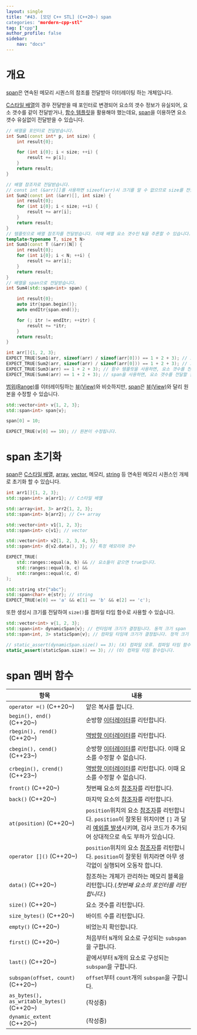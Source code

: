 ```yaml
---
layout: single
title: "#43. [모던 C++ STL] (C++20~) span
categories: "mordern-cpp-stl"
tag: ["cpp"]
author_profile: false
sidebar: 
    nav: "docs"
---
```


# 개요

[span](??)은 연속된 메모리 시퀀스의 참조를 전달받아 이터레이팅 하는 개체입니다.

[C스타일 배열](??)의 경우 전달받을 때 포인터로 변경되어 요소의 갯수 정보가 유실되어, 요소 갯수를 같이 전달받거나, [함수 템플릿](??)을 활용해야 했는데요, [span](??)을 이용하면 요소 갯수 유실없이 전달받을 수 있습니다. 

```cpp
// 배열을 포인터로 전달받습니다.
int Sum1(const int* p, int size) {
    int result{0};

    for (int i{0}; i < size; ++i) {
        result += p[i];
    }    
    return result;
}

// 배열 참조자로 전달받습니다.
// const int (&arr)[]를 사용하면 sizeof(arr)시 크기를 알 수 없으므로 size를 전달받습니다.
int Sum2(const int (&arr)[], int size) { 
    int result{0};
    for (int i{0}; i < size; ++i) {
        result += arr[i];
    }    
    return result;    
}
// 템플릿으로 배열 참조자를 전달받습니다. 이때 배열 요소 갯수인 N을 추론할 수 있습니다.
template<typename T, size_t N>
int Sum3(const T (&arr)[N]) {
    int result{0};
    for (int i{0}; i < N; ++i) {
        result += arr[i];
    }    
    return result;    
}
// 배열을 span으로 전달받습니다.
int Sum4(std::span<int> span) {

    int result{0};
    auto itr{span.begin()};
    auto endItr{span.end()};

    for (; itr != endItr; ++itr) {
        result += *itr;
    }
    return result;
}    

int arr[]{1, 2, 3};
EXPECT_TRUE(Sum1(arr, sizeof(arr) / sizeof(arr[0])) == 1 + 2 + 3); // 요소 갯수를 전달해야 합니다.
EXPECT_TRUE(Sum2(arr, sizeof(arr) / sizeof(arr[0])) == 1 + 2 + 3); // 요소 갯수를 전달해야 합니다.
EXPECT_TRUE(Sum3(arr) == 1 + 2 + 3); // 함수 템플릿을 사용하면, 요소 갯수를 전달할 필요가 없습니다.
EXPECT_TRUE(Sum4(arr) == 1 + 2 + 3); // span을 사용하면, 요소 갯수를 전달할 필요가 없습니다.

```

[범위(Range)](https://tango1202.github.io/mordern-cpp-stl/mordern-cpp-stl-range/)를 이터레이팅하는 [뷰(View)](https://tango1202.github.io/mordern-cpp-stl/mordern-cpp-stl-range/#%EB%B7%B0view)와 비슷하지만, [span](??)은 [뷰(View)](https://tango1202.github.io/mordern-cpp-stl/mordern-cpp-stl-range/#%EB%B7%B0view)와 달리 원본을 수정할 수 있습니다.

```cpp
std::vector<int> v{1, 2, 3};   
std::span<int> span{v};

span[0] = 10;

EXPECT_TRUE(v[0] == 10); // 원본이 수정됩니다. 
```

# span 초기화

[span](??)은 [C스타일 배열](??), [array](??), [vector](??), 메모리, [string](??) 등 연속된 메모리 시퀀스인 개체로 초기화 할 수 있습니다.

```cpp
int arr1[]{1, 2, 3};
std::span<int> a{arr1}; // C스타일 배열

std::array<int, 3> arr2{1, 2, 3};
std::span<int> b{arr2}; // C++ array

std::vector<int> v1{1, 2, 3};
std::span<int> c{v1}; // vector

std::vector<int> v2{1, 2, 3, 4, 5};
std::span<int> d{v2.data(), 3}; // 특정 메모리와 갯수

EXPECT_TRUE(
    std::ranges::equal(a, b) && // 요소들이 같으면 true입니다.
    std::ranges::equal(b, c) &&
    std::ranges::equal(c, d) 
);

std::string str{"abc"};
std::span<char> e{str}; // string
EXPECT_TRUE(e[0] == 'a' && e[1] == 'b' && e[2] == 'c'); 

```

또한 생성시 크기를 전달하여 `size()`를 컴파일 타임 함수로 사용할 수 있습니다.

```cpp
std::vector<int> v{1, 2, 3};
std::span<int> dynamicSpan{v}; // 런타임에 크기가 결정됩니다. 동적 크기 span
std::span<int, 3> staticSpan{v}; // 컴파일 타임에 크기가 결정됩니다. 정적 크기 span

// static_assert(dynamicSpan.size() == 3); (X) 컴파일 오류. 컴파일 타임 함수가 아닙니다.
static_assert(staticSpan.size() == 3); // (O) 컴파일 타임 함수입니다.
```

# span 멤버 함수

|항목|내용|
|--|--|
|`operator =()` (C++20~)|얕은 복사를 합니다.|
|`begin(), end()` (C++20~)|순방향 [이터레이터](https://tango1202.github.io/mordern-cpp-stl/mordern-cpp-stl-iterator/)를 리턴합니다.|
|`rbegin(), rend()` (C++20~)|[역방향 이터레이터](https://tango1202.github.io/legacy-cpp-stl/legacy-cpp-stl-iterator/#%EC%97%AD%EB%B0%A9%ED%96%A5-%EC%9D%B4%ED%84%B0%EB%A0%88%EC%9D%B4%ED%84%B0)를 리턴합니다.|
|`cbegin(), cend()` (C++23~)|순방향 [이터레이터](https://tango1202.github.io/mordern-cpp-stl/mordern-cpp-stl-iterator/)를 리턴합니다. 이때 요소를 수정할 수 없습니다.|
|`crbegin(), crend()` (C++23~)|[역방향 이터레이터](https://tango1202.github.io/legacy-cpp-stl/legacy-cpp-stl-iterator/#%EC%97%AD%EB%B0%A9%ED%96%A5-%EC%9D%B4%ED%84%B0%EB%A0%88%EC%9D%B4%ED%84%B0)를 리턴합니다. 이때 요소를 수정할 수 없습니다.|
|`front()` (C++20~)|첫번째 요소의 [참조자](https://tango1202.github.io/legacy-cpp-guide/legacy-cpp-guide-pointer-reference/#%EC%95%88%EC%A0%95%EC%A0%81%EC%9D%B8-%EC%B0%B8%EC%A1%B0%EC%9E%90)를 리턴합니다.|
|`back()` (C++20~)|마지막 요소의 [참조자](https://tango1202.github.io/legacy-cpp-guide/legacy-cpp-guide-pointer-reference/#%EC%95%88%EC%A0%95%EC%A0%81%EC%9D%B8-%EC%B0%B8%EC%A1%B0%EC%9E%90)를 리턴합니다.|
|`at(position)` (C++20~)|`position`위치의 요소 [참조자](https://tango1202.github.io/legacy-cpp-guide/legacy-cpp-guide-pointer-reference/#%EC%95%88%EC%A0%95%EC%A0%81%EC%9D%B8-%EC%B0%B8%EC%A1%B0%EC%9E%90)를 리턴합니다. `position`이 잘못된 위치이면 `[]` 과 달리 [예외를 발생](https://tango1202.github.io/legacy-cpp-exception/legacy-cpp-exception-mechanism/#%EC%98%88%EC%99%B8-%EB%B0%9C%EC%83%9D%EA%B3%BC-%ED%83%90%EC%A7%80try-catch-throw)시키며, 검사 코드가 추가되어 상대적으로 속도 부하가 있습니다.|
|`operator []()` (C++20~)|`position`위치의 요소 [참조자](https://tango1202.github.io/legacy-cpp-guide/legacy-cpp-guide-pointer-reference/#%EC%95%88%EC%A0%95%EC%A0%81%EC%9D%B8-%EC%B0%B8%EC%A1%B0%EC%9E%90)를 리턴합니다. `position`이 잘못된 위치라면 아무 생각없이 실행되어 오동작 합니다.|
|`data()` (C++20~)|참조하는 개체가 관리하는 메모리 블록을 리턴합니다.(*첫번째 요소의 포인터를 리턴합니다.*)|
|`size()` (C++20~)|요소 갯수를 리턴합니다.|
|`size_bytes()` (C++20~)|바이트 수를 리턴합니다.|
|`empty()` (C++20~)|비었는지 확인합니다.|
|`first()` (C++20~)|처음부터 `N`개의 요소로 구성되는 `subspan`을 구합니다.|
|`last()` (C++20~)|끝에서부터 `N`개의 요소로 구성되는 `subspan`을 구합니다.|
|`subspan(offset, count)` (C++20~)|`offset`부터 `count`개의 `subspan`을 구합니다.|
|`as_bytes(), as_writable_bytes()` (C++20~)|(작성중)|
|`dynamic_extent` (C++20~)|(작성중)|